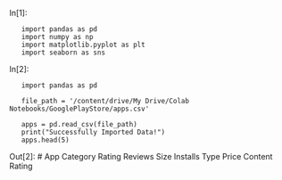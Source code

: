 In[1]:  

       import pandas as pd
       import numpy as np
       import matplotlib.pyplot as plt
       import seaborn as sns

In[2]:

       import pandas as pd

       file_path = '/content/drive/My Drive/Colab Notebooks/GooglePlayStore/apps.csv'

       apps = pd.read_csv(file_path)
       print("Successfully Imported Data!")
       apps.head(5)

Out[2]:
       #       App       Category       Rating       Reviews       Size       Installs       Type       Price       Content Rating

